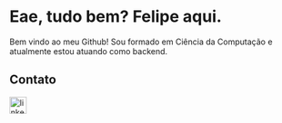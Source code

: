 # Eae, tudo bem? Felipe aqui.

Bem vindo ao meu Github! Sou formado em Ciência da Computação e atualmente estou atuando como backend.

## Contato
[<img align="left" alt="linkedin" width="30px" src="https://img.icons8.com/ios/50/000000/linkedin.png"/>][linkedin]

[linkedin]: https://www.linkedin.com/in/felipe-siqueira-197116119



